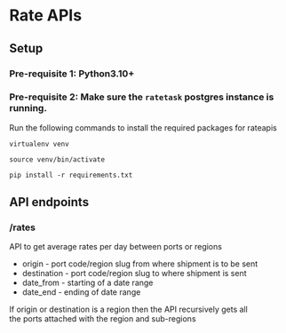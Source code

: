 # Rate APIs

## Setup
### Pre-requisite 1: Python3.10+
### Pre-requisite 2: Make sure the `ratetask` postgres instance is running.

Run the following commands to install the required packages for rateapis

```virtualenv venv```

```source venv/bin/activate```

```pip install -r requirements.txt```

## API endpoints
### /rates
API to get average rates per day between ports or regions
+ origin - port code/region slug from where shipment is to be sent
+ destination - port code/region slug to where shipment is sent
+ date_from - starting of a date range
+ date_end - ending of date range

If origin or destination is a region then the API recursively gets all\
the ports attached with the region and sub-regions




